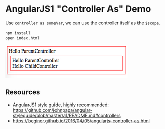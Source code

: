 AngularJS1 "Controller As" Demo
===============================

Use `controller as someVar`, we can use the controller itself as the `$scope`.

```
npm install
open index.html
```

![demo](./images/demo.jpg)

Resources
---------

- AngularJS1 style guide, highly recommended: <https://github.com/johnpapa/angular-styleguide/blob/master/a1/README.md#controllers>
- <https://beginor.github.io/2016/04/05/angularjs-controller-as.html>